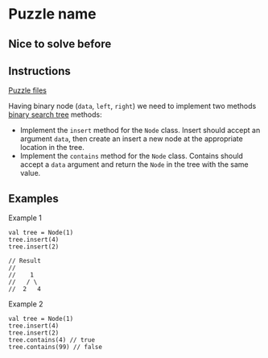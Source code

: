 # Puzzle name

## Nice to solve before

## Instructions

[Puzzle files](.)

Having binary node (`data`, `left`, `right`) we need to implement two methods
[binary search tree](https://en.wikipedia.org/wiki/Binary_search_tree) methods:
* Implement the `insert` method for the `Node` class. Insert should accept an argument `data`, then create an insert a new node at the
appropriate location in the tree.
* Implement the `contains` method for the `Node` class. Contains should accept a `data` argument and
return the `Node` in the tree with the same value.

## Examples

Example 1

```
val tree = Node(1)
tree.insert(4)
tree.insert(2)

// Result
//
//    1
//   / \
//  2   4
```

Example 2

```
val tree = Node(1)
tree.insert(4)
tree.insert(2)
tree.contains(4) // true
tree.contains(99) // false
```

